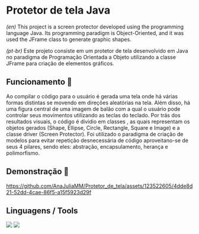 # Protetor de tela Java
*(en)* 
This project is a screen protector developed using the programming language Java. Its programming paradigm is Object-Oriented, and it was used the JFrame class to generate graphic shapes.

*(pt-br)*
Este projeto consiste em um protetor de tela desenvolvido em Java no paradigma de Programação Orientada a Objeto utilizando a classe JFrame para criação de elementos gráficos.

## Funcionamento 🔨
Ao compilar o código para o usuário é gerada uma tela onde há várias formas distintas se movendo em direções aleatórias na tela. Além disso, há uma figura central de uma imagem de balão com a qual o usuário pode controlar seus movimentos utilizando as teclas do teclado. Por trás dos resultados visuais, o código é dividio em classes , as quais representam os objetos gerados (Shape, Ellipse, Circle, Rectangle, Square e Image) e a classe driver (Screen Protector). Foi  utilizado o paradigma de criação de modelos para evitar repetição desnecessária de código aproveitano-se de seus 4 pilares, sendo eles: abstração, encapsulamento, herança e polimorfismo.  

## Demonstração 📸
https://github.com/AnaJuliaMM/Protetor_de_tela/assets/123522605/4dde8d21-52dd-4cae-86f5-a15f5923d29f

## Linguagens / Tools
 <a><img src="https://img.shields.io/badge/Eclipse-2C2255?style=for-the-badge&logo=eclipse&logoColor=white" target="_blank"></a>
 <a><img src="https://img.shields.io/badge/Java-ED8B00?style=for-the-badge&logo=openjdk&logoColor=white" target="_blank"></a>
